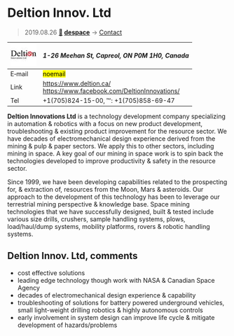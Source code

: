 # Deltion Innov. Ltd
> 2019.08.26 **[🚀](../index/index.md) [despace](index.md)** → [Contact](contact.md)

|[![](f/contact/d/deltion_logo1_thumb.jpg)](f/contact/d/deltion_logo1.png)|*1-26 Meehan St, Capreol, ON P0M 1H0, Canada*|
|:--|:--|
|E‑mail|<mark>noemail</mark>|
|Link|<https://www.deltion.ca/><br> <https://www.facebook.com/DeltionInnovations/>|
|Tel|+1(705)824-15-00, ℻: +1(705)858-69-47|

**Deltion Innovations Ltd** is a technology development company specializing in automation & robotics with a focus on new product development, troubleshooting & existing product improvement for the resource sector.  We have decades of electromechanical design experience derived from the mining & pulp & paper sectors.  We apply this to other sectors, including mining in space.  A key goal of our mining in space work is to spin back the technologies developed to improve productivity & safety in the resource sector.

Since 1999, we have been developing capabilities related to the prospecting for, & extraction of, resources from the Moon, Mars & asteroids. Our approach to the development of this technology has been to leverage our terrestrial mining perspective & knowledge base. Space mining technologies that we have successfully designed, built & tested include  various size drills, crushers, sample handling systems, plows, load/haul/dump systems, mobility platforms, rovers & robotic handling systems.


<p style="page-break-after:always"> </p>

## Deltion Innov. Ltd, comments

   - cost effective solutions
   - leading edge technology though work with NASA & Canadian Space Agency
   - decades of electromechanical design experience & capability
   - troubleshooting of solutions for battery powered underground vehicles, small light-weight drilling robotics & highly autonomous controls
   - early involvement in system design can improve life cycle & mitigate development of hazards/problems
